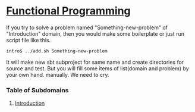 # [Functional Programming](https://www.hackerrank.com/domains/fp)

If you try to solve a problem named "Something-new-problem" of "Introduction"
domain, then you would make some boilerplate or just run script file like this.
```
intro$ ../add.sh Something-new-problem
```
It will make new sbt subproject for same name and create directories for source
and test. But you will fill some items of list(domain and problem) by your own
hand. manually. We need to cry.


### Table of Subdomains

1. [Introduction](intro/)

